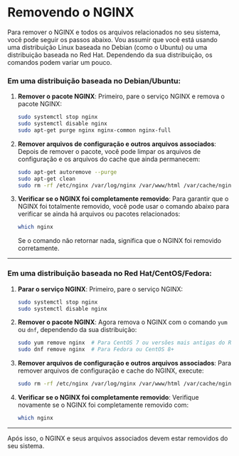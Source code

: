 # Removendo o NGINX

Para remover o NGINX e todos os arquivos relacionados no seu sistema, você pode seguir os passos abaixo. Vou assumir que você está usando uma distribuição Linux baseada no Debian (como o Ubuntu) ou uma distribuição baseada no Red Hat. Dependendo da sua distribuição, os comandos podem variar um pouco.

### Em uma distribuição baseada no Debian/Ubuntu:

1. **Remover o pacote NGINX**:
   Primeiro, pare o serviço NGINX e remova o pacote NGINX:

   ```bash
   sudo systemctl stop nginx
   sudo systemctl disable nginx
   sudo apt-get purge nginx nginx-common nginx-full
   ```

2. **Remover arquivos de configuração e outros arquivos associados**:
   Depois de remover o pacote, você pode limpar os arquivos de configuração e os arquivos do cache que ainda permanecem:

   ```bash
   sudo apt-get autoremove --purge
   sudo apt-get clean
   sudo rm -rf /etc/nginx /var/log/nginx /var/www/html /var/cache/nginx
   ```

3. **Verificar se o NGINX foi completamente removido**:
   Para garantir que o NGINX foi totalmente removido, você pode usar o comando abaixo para verificar se ainda há arquivos ou pacotes relacionados:

   ```bash
   which nginx
   ```

   Se o comando não retornar nada, significa que o NGINX foi removido corretamente.

---

### Em uma distribuição baseada no Red Hat/CentOS/Fedora:

1. **Parar o serviço NGINX**:
   Primeiro, pare o serviço NGINX:

   ```bash
   sudo systemctl stop nginx
   sudo systemctl disable nginx
   ```

2. **Remover o pacote NGINX**:
   Agora remova o NGINX com o comando `yum` ou `dnf`, dependendo da sua distribuição:

   ```bash
   sudo yum remove nginx  # Para CentOS 7 ou versões mais antigas do Red Hat
   sudo dnf remove nginx  # Para Fedora ou CentOS 8+
   ```

3. **Remover arquivos de configuração e outros arquivos associados**:
   Para remover arquivos de configuração e cache do NGINX, execute:

   ```bash
   sudo rm -rf /etc/nginx /var/log/nginx /var/www/html /var/cache/nginx
   ```

4. **Verificar se o NGINX foi completamente removido**:
   Verifique novamente se o NGINX foi completamente removido com:

   ```bash
   which nginx
   ```

---

Após isso, o NGINX e seus arquivos associados devem estar removidos do seu sistema. 
